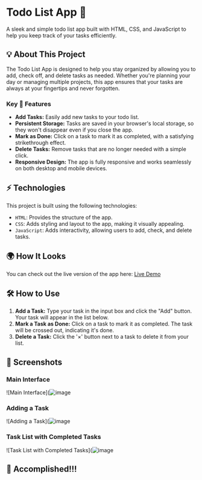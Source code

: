 # Todo List App 📜

A sleek and simple todo list app built with HTML, CSS, and JavaScript to help you keep track of your tasks efficiently.

## 💡 About This Project

The Todo List App is designed to help you stay organized by allowing you to add, check off, and delete tasks as needed. Whether you're planning your day or managing multiple projects, this app ensures that your tasks are always at your fingertips and never forgotten.

### Key 🔑 Features

- **Add Tasks:** Easily add new tasks to your todo list.
- **Persistent Storage:** Tasks are saved in your browser's local storage, so they won't disappear even if you close the app.
- **Mark as Done:** Click on a task to mark it as completed, with a satisfying strikethrough effect.
- **Delete Tasks:** Remove tasks that are no longer needed with a simple click.
- **Responsive Design:** The app is fully responsive and works seamlessly on both desktop and mobile devices.

## ⚡ Technologies

This project is built using the following technologies:

- `HTML`: Provides the structure of the app.
- `CSS`: Adds styling and layout to the app, making it visually appealing.
- `JavaScript`: Adds interactivity, allowing users to add, check, and delete tasks.

## 🌍 How It Looks

You can check out the live version of the app here: [Live Demo](https://lakharam.github.io/todo-list/)

## 🛠️ How to Use

1. **Add a Task:** Type your task in the input box and click the "Add" button. Your task will appear in the list below.
2. **Mark a Task as Done:** Click on a task to mark it as completed. The task will be crossed out, indicating it's done.
3. **Delete a Task:** Click the '×' button next to a task to delete it from your list.

## 📸 Screenshots

### Main Interface

![Main Interface](![image](https://github.com/user-attachments/assets/bb6fddfb-acd4-4624-9642-38c9dddbaca9)

### Adding a Task

![Adding a Task](![image](https://github.com/user-attachments/assets/a857c5f5-32bd-45ee-a8f4-a06771d50288)


### Task List with Completed Tasks

![Task List with Completed Tasks](![image](https://github.com/user-attachments/assets/fdb46148-2441-4350-9b3c-621affecaa31)


## 🚀 Accomplished!!!
